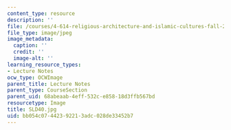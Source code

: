```yaml
---
content_type: resource
description: ''
file: /courses/4-614-religious-architecture-and-islamic-cultures-fall-2002/bb054c07442392213adc028de33452b7_SLD40.jpg
file_type: image/jpeg
image_metadata:
  caption: ''
  credit: ''
  image-alt: ''
learning_resource_types:
- Lecture Notes
ocw_type: OCWImage
parent_title: Lecture Notes
parent_type: CourseSection
parent_uid: 68abeaab-4eff-532c-e858-18d3ffb567bd
resourcetype: Image
title: SLD40.jpg
uid: bb054c07-4423-9221-3adc-028de33452b7
---
```

